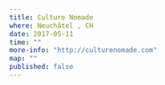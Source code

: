 ```yaml
---
title: Culture Nomade
where: Neuchâtel , CH 
date: 2017-05-11
time: ""
more-info: "http://culturenomade.com"
map: ""
published: false
---
```

